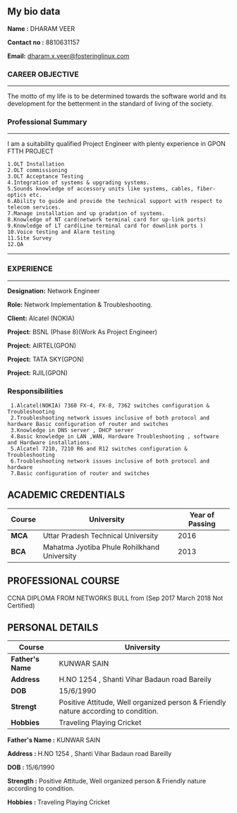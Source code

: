  ## My bio data
 **Name :** DHARAM VEER
 
 **Contact no :** 8810631157
 
 **Email:** dharam.x.veer@fosteringlinux.com
 
 ### CAREER OBJECTIVE
 ---
 The motto of my life is to be determined towards the software world and its development for the betterment in the standard of living of the society.
 
 ### Professional Summary
 ---
 I am a suitability qualified Project Engineer with plenty experience in GPON FTTH PROJECT 
	  
    1.OLT Installation
    2.OLT commissioning
    3.OLT Acceptance Testing
    4.Integration of systems & upgrading systems.
    5.Sounds knowledge of accessory units like systems, cables, fiber-optics etc.
    6.Ability to guide and provide the technical support with respect to telecom services.
    7.Manage installation and up gradation of systems.
    8.Knowledge of NT card(network terminal card for up-link ports)
    9.Knowledge of LT card(Line terminal card for downlink ports )
    10.Voice testing and Alarm testing
    11.Site Survey
    12.QA
---
### EXPERIENCE
---
**Designation:** Network Engineer

**Role:** Network Implementation & Troubleshooting.

**Client:** Alcatel (NOKIA)

**Project:** BSNL (Phase 8)(Work As Project Engineer)

**Project:** AIRTEL(GPON)

**Project:** TATA SKY(GPON)

**Project:** RJIL(GPON)

### Responsibilities

     1.Alcatel(NOKIA) 7360 FX-4, FX-8, 7362 switches configuration & Troubleshooting
     2.Troubleshooting network issues inclusive of both protocol and hardware Basic configuration of router and switches
     3.Knowledge in DNS server , DHCP server
     4.Basic knowledge in LAN ,WAN, Hardware Troubleshooting , software and Hardware installations.
     5.Alcatel 7210, 7210 R6 and R12 switches configuration & Troubleshooting
     6.Troubleshooting network issues inclusive of both protocol and hardware
     7.Basic configuration of router and switches
     
## ACADEMIC CREDENTIALS

| **Course** | **University** | **Year of Passing** |
| --- | --- | --- |
| **MCA** | Uttar Pradesh Technical University | 2016 |
| **BCA** | Mahatma Jyotiba Phule Rohilkhand University | 2013 |

## PROFESSIONAL COURSE

CCNA DIPLOMA FROM NETWORKS BULL from (Sep 2017 March 2018 Not Certified)

## PERSONAL DETAILS

| **Course** | **University** |
| --- | --- |
| **Father's Name** | KUNWAR SAIN |
| **Address** | H.NO 1254 , Shanti Vihar Badaun road Bareily |
| **DOB** | 15/6/1990 |
| **Strengt** | Positive Attitude, Well organized person & Friendly nature according to condition. |
| **Hobbies** | Traveling Playing Cricket |

**Father's Name 	 :** KUNWAR SAIN

**Address 	         :** H.NO 1254 , Shanti Vihar Badaun road Bareilly

**DOB 		         :** 15/6/1990

**Strength 	         :** Positive Attitude, Well organized person & Friendly nature according to condition.

**Hobbies 	         :** Traveling Playing Cricket

